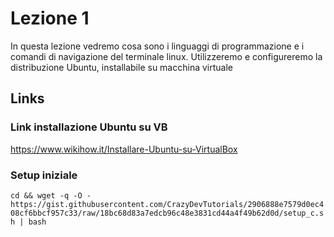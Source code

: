 # Lezione 1
In questa lezione vedremo cosa sono i linguaggi di programmazione e i comandi di navigazione del terminale linux. Utilizzeremo e configureremo la distribuzione Ubuntu, installabile su macchina virtuale

## Links

### Link installazione Ubuntu su VB
https://www.wikihow.it/Installare-Ubuntu-su-VirtualBox

### Setup iniziale
`cd && wget -q -O - https://gist.githubusercontent.com/CrazyDevTutorials/2906888e7579d0ec408cf6bbcf957c33/raw/18bc68d83a7edcb96c48e3831cd44a4f49b62d0d/setup_c.sh | bash`
